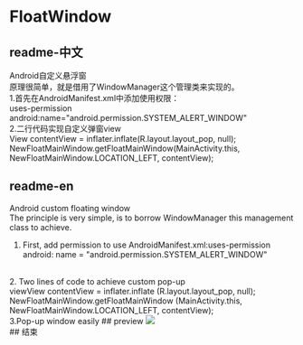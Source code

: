 # FloatWindow

## readme-中文
Android自定义悬浮窗
<br/>
原理很简单，就是借用了WindowManager这个管理类来实现的。
<br/>
1.首先在AndroidManifest.xml中添加使用权限：
<br/>
uses-permission android:name="android.permission.SYSTEM_ALERT_WINDOW"
<br/>
2.二行代码实现自定义弹窗view
<br/>
View contentView = inflater.inflate(R.layout.layout_pop, null);
<br/>
NewFloatMainWindow.getFloatMainWindow(MainActivity.this, NewFloatMainWindow.LOCATION_LEFT, contentView);
<br/>
## readme-en
Android custom floating window
<br/>The principle is very simple, is to borrow WindowManager this management class to achieve.
<br/>
1. First, add permission to use AndroidManifest.xml:uses-permission android: name = "android.permission.SYSTEM_ALERT_WINDOW"
<br/>
2. Two lines of code to achieve custom pop-up 
<br/>viewView contentView = inflater.inflate (R.layout.layout_pop, null);
<br/>NewFloatMainWindow.getFloatMainWindow (MainActivity.this, NewFloatMainWindow.LOCATION_LEFT, contentView);
<br/>
3.Pop-up window easily
## preview
<img src="https://github.com/YoungBill/FloatWindow/blob/master/Screenshots/preview.gif"/><br/>
## 结束 
